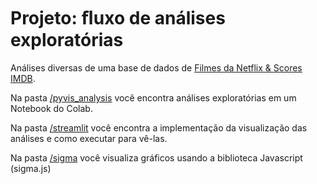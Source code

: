 # Projeto: ﬂuxo de análises exploratórias

Análises diversas de uma base de dados de [Filmes da Netflix & Scores IMDB](https://www.kaggle.com/datasets/luiscorter/netflix-original-films-imdb-scores).

Na pasta [/pyvis_analysis](https://github.com/nataly-enne/network_analysis/tree/main/u3_project/pyvis_analysis) você encontra análises exploratórias em um Notebook do Colab.

Na pasta [/streamlit](https://github.com/nataly-enne/network_analysis/blob/main/u3_project/streamlit) você encontra a implementação da visualização das análises e como executar para vê-las.

Na pasta [/sigma](https://github.com/nataly-enne/network_analysis/tree/main/u3_project/sigma) você visualiza gráficos usando a biblioteca Javascript (sigma.js)
